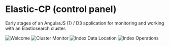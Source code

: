 # Elastic-CP (control panel)
Early stages of an AngularJS (1) / D3 application for monitoring and working with an Elasticsearch cluster.

![Welcome](https://cloud.githubusercontent.com/assets/14920018/22188004/e1cb5358-e0c4-11e6-96c1-d26ddeee79fd.png)
![Cluster Monitor](https://cloud.githubusercontent.com/assets/14920018/22188001/e1b358de-e0c4-11e6-90dd-841e69134f7e.png)
![Index Data Location](https://cloud.githubusercontent.com/assets/14920018/22188002/e1c6671c-e0c4-11e6-9c55-02c3b535f089.png)
![Index Operations](https://cloud.githubusercontent.com/assets/14920018/22188003/e1c964ee-e0c4-11e6-9c4d-29872d5abe9d.png)
